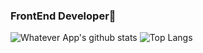 ### FrontEnd Developer👋
![Whatever App's github stats](https://github-readme-stats.vercel.app/api?username=soft91)
![Top Langs](https://github-readme-stats.vercel.app/api/top-langs/?username=soft91&langs_count=10&hide=java)
